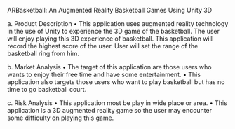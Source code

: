 ARBasketball: An Augmented Reality Basketball Games Using Unity 3D

a.	Product Description
•	This application uses augmented reality technology in the use of Unity to experience the 3D game of the basketball. The user will enjoy playing this 3D experience of basketball. This application will record the highest score of the user. User will set the range of the basketball ring from him. 

b.	Market Analysis
•	The target of this application are those users who wants to enjoy their free time and have some entertainment.
•	This application also targets those users who want to play basketball but has no time to go basketball court.

c.	Risk Analysis
•	This application most be play in wide place or area.
•	This application is a 3D augmented reality game so the user may encounter some difficulty on playing this game.
